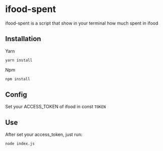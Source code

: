 # ifood-spent

ifood-spent is a script that show in your terminal how much spent in ifood

## Installation

Yarn
```bash
yarn install
```

Npm
```bash
npm install
```

## Config

Set your ACCESS_TOKEN of ifood in const `TOKEN`

## Use

After set your access_token, just run:

```bash
node index.js
```